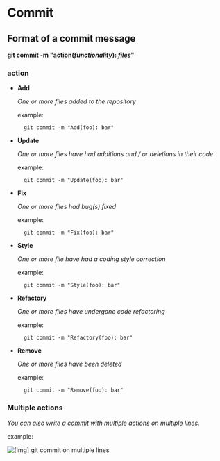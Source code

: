 # Commit

## Format of a commit message

**git commit -m "[action](#action)(*functionality*): *files*"**

### <a name="action">action</a>

* **Add**

  *One or more files added to the repository*
    
  example:
    
        git commit -m "Add(foo): bar"
        
* **Update**

    *One or more files have had additions and / or deletions in their code*
    
    example:
    
        git commit -m "Update(foo): bar"
      
* **Fix**

    *One or more files had bug(s) fixed*
    
    example:
    
        git commit -m "Fix(foo): bar"
        
* **Style**

    *One or more file have had a coding style correction*
    
    example:
    
        git commit -m "Style(foo): bar"
        
* **Refactory**

    *One or more files have undergone code refactoring*
    
    example:
    
        git commit -m "Refactory(foo): bar"
        
* **Remove**

    *One or more files have been deleted*
    
    example:
    
        git commit -m "Remove(foo): bar"
        
### Multiple actions

*You can also write a commit with multiple actions on multiple lines.*
    
example:
    
![[img] git commit on multiple lines](https://github.com/Mescarr/good-practices/blob/main/doc/resources/git_commit_multiple_lines.png "git commit on multiple lines")
